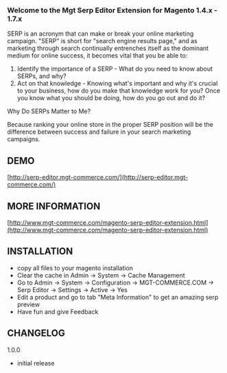 ### Welcome to the Mgt Serp Editor Extension for Magento 1.4.x - 1.7.x

SERP is an acronym that can make or break your online marketing campaign. 
"SERP" is short for "search engine results page," and as marketing through search continually entrenches itself as the dominant medium for online success, it becomes vital that you be able to: 

1. Identify the importance of a SERP - What do you need to know about SERPs, and why?
2. Act on that knowledge - Knowing what's important and why it's crucial to your business, how do you make that knowledge work for you? Once you know what you should be doing, how do you go out and do it?

Why Do SERPs Matter to Me?

Because ranking your online store in the proper SERP position will be the difference between success and failure in your search marketing campaigns.

## DEMO

[http://serp-editor.mgt-commerce.com/](http://serp-editor.mgt-commerce.com/)

## MORE INFORMATION

[http://www.mgt-commerce.com/magento-serp-editor-extension.html](http://www.mgt-commerce.com/magento-serp-editor-extension.html)

## INSTALLATION

* copy all files to your magento installation
* Clear the cache in Admin -> System -> Cache Management 
* Go to Admin -> System -> Configuration -> MGT-COMMERCE.COM -> Serp Editor -> Settings -> Active -> Yes
* Edit a product and go to tab "Meta Information" to get an amazing serp preview
* Have fun and give Feedback

## CHANGELOG

1.0.0

* initial release